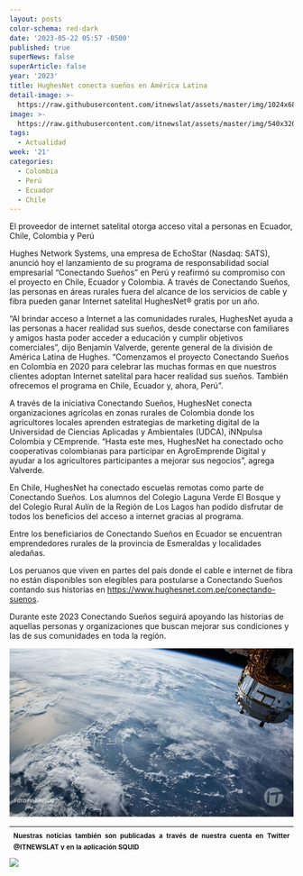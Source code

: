 ```yaml
---
layout: posts
color-schema: red-dark
date: '2023-05-22 05:57 -0500'
published: true
superNews: false
superArticle: false
year: '2023'
title: HughesNet conecta sueños en América Latina
detail-image: >-
  https://raw.githubusercontent.com/itnewslat/assets/master/img/1024x680/Satelite-g.jpg
image: >-
  https://raw.githubusercontent.com/itnewslat/assets/master/img/540x320/Satelite-p.jpg
tags:
  - Actualidad
week: '21'
categories:
  - Colombia
  - Perú
  - Ecuador
  - Chile
---
```

El proveedor de internet satelital otorga acceso vital a personas en Ecuador, Chile, Colombia y Perú

Hughes Network Systems, una empresa de EchoStar (Nasdaq: SATS), anunció hoy el lanzamiento de su programa de responsabilidad social empresarial “Conectando Sueños” en Perú y reafirmó su compromiso con el proyecto en Chile, Ecuador y Colombia. A través de Conectando Sueños, las personas en áreas rurales fuera del alcance de los servicios de cable y fibra pueden ganar Internet satelital HughesNet® gratis por un año.

“Al brindar acceso a Internet a las comunidades rurales, HughesNet ayuda a las personas a hacer realidad sus sueños, desde conectarse con familiares y amigos hasta poder acceder a educación y cumplir objetivos comerciales”, dijo Benjamín Valverde, gerente general de la división de América Latina de Hughes. “Comenzamos el proyecto Conectando Sueños en Colombia en 2020 para celebrar las muchas formas en que nuestros clientes adoptan Internet satelital para hacer realidad sus sueños. También ofrecemos el programa en Chile, Ecuador y, ahora, Perú”.

A través de la iniciativa Conectando Sueños, HughesNet conecta organizaciones agrícolas en zonas rurales de Colombia donde los agricultores locales aprenden estrategias de marketing digital de la Universidad de Ciencias Aplicadas y Ambientales (UDCA), iNNpulsa Colombia y CEmprende. “Hasta este mes, HughesNet ha conectado ocho cooperativas colombianas para participar en AgroEmprende Digital y ayudar a los agricultores participantes a mejorar sus negocios”, agrega Valverde.

En Chile, HughesNet ha conectado escuelas remotas como parte de Conectando Sueños. Los alumnos del Colegio Laguna Verde El Bosque y del Colegio Rural Aulín de la Región de Los Lagos han podido disfrutar de todos los beneficios del acceso a internet gracias al programa.

Entre los beneficiarios de Conectando Sueños en Ecuador se encuentran emprendedores rurales de la provincia de Esmeraldas y localidades aledañas.

Los peruanos que viven en partes del país donde el cable e internet de fibra no están disponibles son elegibles para postularse a Conectando Sueños contando sus historias en https://www.hughesnet.com.pe/conectando-suenos. 


Durante este 2023 Conectando Sueños seguirá apoyando las historias de aquellas personas y organizaciones que buscan mejorar sus condiciones y las de sus comunidades en toda la región.

![](https://raw.githubusercontent.com/itnewslat/assets/master/img/540x320/Satelite-p.jpg)

<table style="height: 42px;" width="569">
<tbody>
<tr>
<td style="text-align: justify;"><sub><strong>Nuestras noticias también son publicadas a través de nuestra cuenta en Twitter <a href="https://twitter.com/itnewslat?lang=es">@ITNEWSLAT</a> y en la aplicación <a href="https://squidapp.co/en/">SQUID</a></strong></sub></td>
</tr>
</tbody>
</table>
<img src="https://tracker.metricool.com/c3po.jpg?hash=56f88a41e39ab42c063cc51676587a04"/>